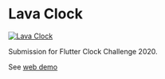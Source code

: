 # Lava Clock
<a href="https://jamesblasco.github.io/flutter_lava_clock/" rel="">![Lava Clock](https://github.com/jamesblasco/flutter_lava_clock/blob/master/lava_clock.gif?raw=true)</a>


Submission for Flutter Clock Challenge 2020. 

See [web demo](https://jamesblasco.github.io/flutter_lava_clock/)
